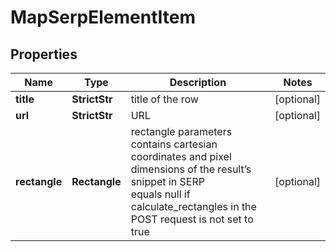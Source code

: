 # MapSerpElementItem


## Properties

| Name | Type | Description | Notes |
|------------ | ------------- | ------------- | -------------|
**title** | **StrictStr** | title of the row |[optional]|
**url** | **StrictStr** | URL |[optional]|
**rectangle** | **Rectangle** | rectangle parameters<br>contains cartesian coordinates and pixel dimensions of the result’s snippet in SERP<br>equals null if calculate_rectangles in the POST request is not set to true |[optional]|
